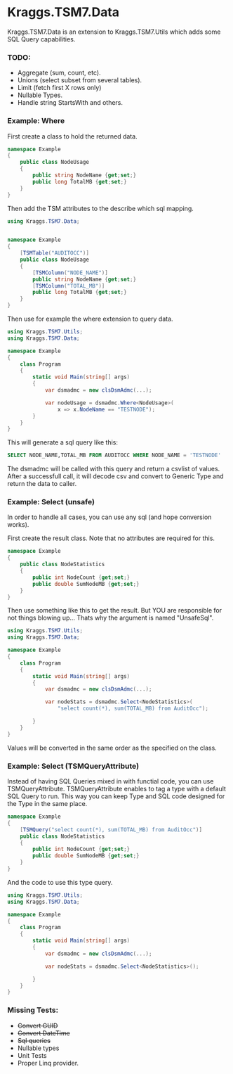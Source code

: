 # Kraggs.TSM7.Data

Kraggs.TSM7.Data is an extension to Kraggs.TSM7.Utils which
adds some SQL Query capabilities.

### TODO:
* Aggregate (sum, count, etc).
* Unions (select subset from several tables).
* Limit (fetch first X rows only)
* Nullable Types.
* Handle string StartsWith and others.

### Example: Where

First create a class to hold the returned data.

```csharp
namespace Example
{
    public class NodeUsage
    {
        public string NodeName {get;set;}
        public long TotalMB {get;set;}
    }
}
```

Then add the TSM attributes to the describe which sql mapping.

```csharp
using Kraggs.TSM7.Data;


namespace Example
{
    [TSMTable("AUDITOCC")]
    public class NodeUsage
    {
        [TSMColumn("NODE_NAME")]
        public string NodeName {get;set;}
        [TSMColumn("TOTAL_MB")]
        public long TotalMB {get;set;}
    }
}
```

Then use for example the where extension to query data.

```csharp
using Kraggs.TSM7.Utils;
using Kraggs.TSM7.Data;

namespace Example
{
    class Program
    {
        static void Main(string[] args)
        {
            var dsmadmc = new clsDsmAdmc(...);

            var nodeUsage = dsmadmc.Where<NodeUsage>(
                x => x.NodeName == "TESTNODE");
        }
    }
}
```

This will generate a sql query like this: 
```sql
SELECT NODE_NAME,TOTAL_MB FROM AUDITOCC WHERE NODE_NAME = 'TESTNODE'
```

The dsmadmc will be called with this query and return a csvlist of values.
After a successfull call, it will decode csv and convert to Generic Type 
and return the data to caller.


### Example: Select (unsafe)

In order to handle all cases, you can use any sql (and hope conversion works).

First create the result class.
Note that no attributes are required for this.

```csharp
namespace Example
{
    public class NodeStatistics
    {
        public int NodeCount {get;set;}
        public double SumNodeMB {get;set;}
    }
}
```

Then use something like this to get the result.
But YOU are responsible for not things blowing up...
Thats why the argument is named "UnsafeSql".


```csharp
using Kraggs.TSM7.Utils;
using Kraggs.TSM7.Data;

namespace Example
{
    class Program
    {
        static void Main(string[] args)
        {
            var dsmadmc = new clsDsmAdmc(...);

            var nodeStats = dsmadmc.Select<NodeStatistics>(
                "select count(*), sum(TOTAL_MB) from AuditOcc");

        }
    }
}
```

Values will be converted in the same order as the specified on the class.

### Example: Select (TSMQueryAttribute)

Instead of having SQL Queries mixed in with functial code, you can use TSMQueryAttribute.
TSMQueryAttribute enables to tag a type with a default SQL Query to run.
This way you can keep Type and SQL code designed for the Type in the same place.

```csharp
namespace Example
{
    [TSMQuery("select count(*), sum(TOTAL_MB) from AuditOcc")]
    public class NodeStatistics
    {
        public int NodeCount {get;set;}
        public double SumNodeMB {get;set;}
    }
}
```

And the code to use this type query.

```csharp
using Kraggs.TSM7.Utils;
using Kraggs.TSM7.Data;

namespace Example
{
    class Program
    {
        static void Main(string[] args)
        {
            var dsmadmc = new clsDsmAdmc(...);

            var nodeStats = dsmadmc.Select<NodeStatistics>();

        }
    }
}
```



### Missing Tests:
* ~~Convert GUID~~
* ~~Convert DateTime~~
* ~~Sql queries~~
* Nullable types
* Unit Tests
* Proper Linq provider.